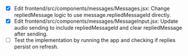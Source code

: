 - [x] Edit frontend/src/components/messages/Messages.jsx: Change repliedMessage logic to use message.repliedMessageId directly.
- [x] Edit frontend/src/components/messages/MessageInput.jsx: Update audio sending to include repliedMessageId and clear repliedMessage after sending.
- [ ] Test the implementation by running the app and checking if replies persist on refresh.
